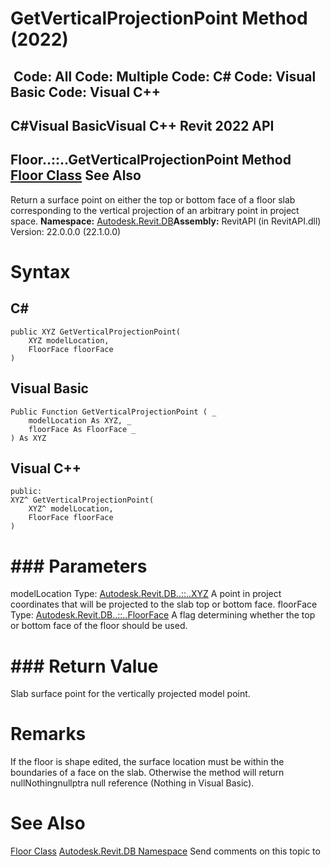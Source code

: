 # GetVerticalProjectionPoint Method (2022)

﻿
 Code: All Code: Multiple Code: C# Code: Visual Basic Code: Visual C++   
---  
C#Visual BasicVisual C++
Revit 2022 API  
---  
Floor..::..GetVerticalProjectionPoint Method   
[Floor Class](96cc6685-003d-ff90-1c5b-c25a4830f0f7.md "Floor Class") See Also  
---  
Return a surface point on either the top or bottom face of a floor slab corresponding to the vertical projection of an arbitrary point in project space. 
**Namespace:** [Autodesk.Revit.DB](87546ba7-461b-c646-cbb1-2cb8f5bff8b2.md "Autodesk.Revit.DB Namespace")**Assembly:** RevitAPI (in RevitAPI.dll) Version: 22.0.0.0 (22.1.0.0)
# Syntax
C#  
---  
```text
public XYZ GetVerticalProjectionPoint(
	XYZ modelLocation,
	FloorFace floorFace
)
```
  
Visual Basic  
---  
```text
Public Function GetVerticalProjectionPoint ( _
	modelLocation As XYZ, _
	floorFace As FloorFace _
) As XYZ
```
  
Visual C++  
---  
```text
public:
XYZ^ GetVerticalProjectionPoint(
	XYZ^ modelLocation, 
	FloorFace floorFace
)
```
  
# ### Parameters
modelLocation
    Type: [Autodesk.Revit.DB..::..XYZ](c2fd995c-95c0-58fb-f5de-f3246cbc5600.md "XYZ Class") A point in project coordinates that will be projected to the slab top or bottom face. 
floorFace
    Type: [Autodesk.Revit.DB..::..FloorFace](7a34e4cb-0a5d-5299-813b-edfbe364953b.md "FloorFace Enumeration") A flag determining whether the top or bottom face of the floor should be used. 
# ### Return Value
Slab surface point for the vertically projected model point. 
# Remarks
If the floor is shape edited, the surface location must be within the boundaries of a face on the slab. Otherwise the method will return nullNothingnullptra null reference (Nothing in Visual Basic). 
# See Also
[Floor Class](96cc6685-003d-ff90-1c5b-c25a4830f0f7.md "Floor Class")
[Autodesk.Revit.DB Namespace](87546ba7-461b-c646-cbb1-2cb8f5bff8b2.md "Autodesk.Revit.DB Namespace")
Send comments on this topic to 